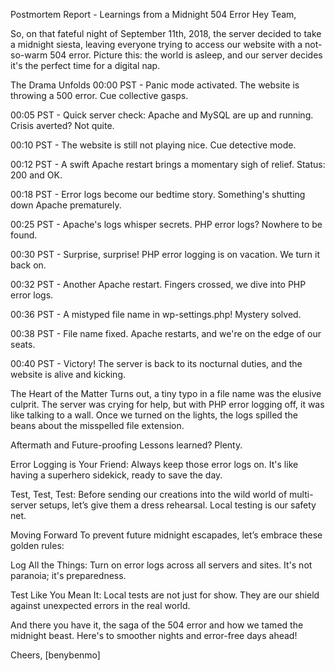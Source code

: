 Postmortem Report - Learnings from a Midnight 504 Error
Hey Team,

So, on that fateful night of September 11th, 2018, the server decided to take a midnight siesta, leaving everyone trying to access our website with a not-so-warm 504 error. Picture this: the world is asleep, and our server decides it's the perfect time for a digital nap.

The Drama Unfolds
00:00 PST - Panic mode activated. The website is throwing a 500 error. Cue collective gasps.

00:05 PST - Quick server check: Apache and MySQL are up and running. Crisis averted? Not quite.

00:10 PST - The website is still not playing nice. Cue detective mode.

00:12 PST - A swift Apache restart brings a momentary sigh of relief. Status: 200 and OK.

00:18 PST - Error logs become our bedtime story. Something's shutting down Apache prematurely.

00:25 PST - Apache's logs whisper secrets. PHP error logs? Nowhere to be found.

00:30 PST - Surprise, surprise! PHP error logging is on vacation. We turn it back on.

00:32 PST - Another Apache restart. Fingers crossed, we dive into PHP error logs.

00:36 PST - A mistyped file name in wp-settings.php! Mystery solved.

00:38 PST - File name fixed. Apache restarts, and we're on the edge of our seats.

00:40 PST - Victory! The server is back to its nocturnal duties, and the website is alive and kicking.

The Heart of the Matter
Turns out, a tiny typo in a file name was the elusive culprit. The server was crying for help, but with PHP error logging off, it was like talking to a wall. Once we turned on the lights, the logs spilled the beans about the misspelled file extension.

Aftermath and Future-proofing
Lessons learned? Plenty.

Error Logging is Your Friend: Always keep those error logs on. It's like having a superhero sidekick, ready to save the day.

Test, Test, Test: Before sending our creations into the wild world of multi-server setups, let’s give them a dress rehearsal. Local testing is our safety net.

Moving Forward
To prevent future midnight escapades, let’s embrace these golden rules:

Log All the Things: Turn on error logs across all servers and sites. It's not paranoia; it's preparedness.

Test Like You Mean It: Local tests are not just for show. They are our shield against unexpected errors in the real world.

And there you have it, the saga of the 504 error and how we tamed the midnight beast. Here's to smoother nights and error-free days ahead!

Cheers,
[benybenmo]
